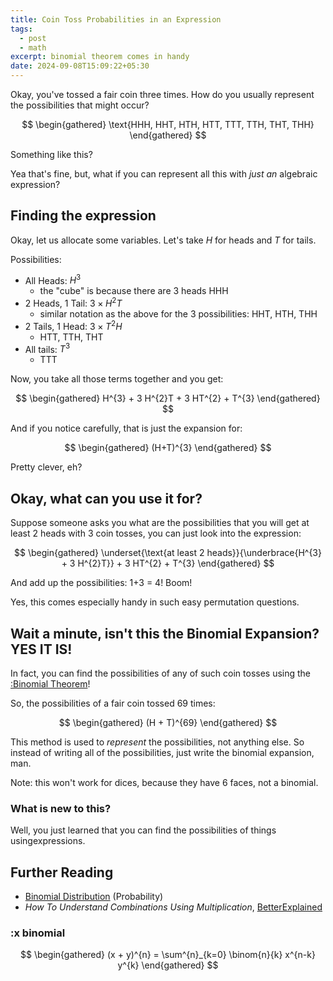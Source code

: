 ```yaml
---
title: Coin Toss Probabilities in an Expression 
tags:
  - post
  - math
excerpt: binomial theorem comes in handy
date: 2024-09-08T15:09:22+05:30
---
```

Okay, you've tossed a fair coin three times. 
How do you usually represent the possibilities that might occur?

$$
\begin{gathered}
\text{HHH, HHT, HTH, HTT, TTT, TTH, THT, THH}
\end{gathered}
$$

Something like this?

Yea that's fine, but, what if you can represent all this with *just an* algebraic expression?

## Finding the expression
Okay, let us allocate some variables.
Let's take $H$ for heads and $T$ for tails. 

Possibilities:
- All Heads: $H^{3}$ 
	- the "cube" is because there are 3 heads $\text{HHH}$
- 2 Heads, 1 Tail: $3 \times H^{2}T$
	- similar notation as the above for the 3 possibilities: $\text{HHT, HTH, THH}$
- 2 Tails, 1 Head: $3 \times T^{2}H$
	- $\text{HTT, TTH, THT}$
- All tails: $T^{3}$
	- $\text{TTT}$

Now, you take all those terms together and you get:

$$
\begin{gathered}
H^{3} + 3 H^{2}T + 3 HT^{2} + T^{3}
\end{gathered}
$$

And if you notice carefully, that is just the expansion for:

$$
\begin{gathered}
(H+T)^{3}
\end{gathered}
$$

Pretty clever, eh?

## Okay, what can you use it for? 

Suppose someone asks you what are the possibilities that you will get at least 2 heads with 3 coin tosses, you can just look into the expression:

$$
\begin{gathered}
\underset{\text{at least 2 heads}}{\underbrace{H^{3} + 3 H^{2}T}}   + 3 HT^{2} + T^{3}
\end{gathered}
$$

And add up the possibilities: 1+3 = 4! Boom!

Yes, this comes especially handy in such easy permutation questions.

## Wait a minute, isn't this the Binomial Expansion? YES IT IS!

In fact, you can find the possibilities of any of such coin tosses using the [:Binomial Theorem](#:xbinomial)!

So, the possibilities of a fair coin tossed 69 times:

$$
\begin{gathered}
(H + T)^{69}
\end{gathered}
$$

This method is used to *represent* the possibilities, not anything else.
So instead of writing all of the possibilities, just write the binomial expansion, man.

Note: this won't work for dices, because they have 6 faces, not a binomial.

### What is new to this?
Well, you just learned that you can find the possibilities of things usingexpressions. 

## Further Reading
- [Binomial Distribution](https://en.wikipedia.org/wiki/Binomial_distribution) (Probability)
- *How To Understand Combinations Using Multiplication*, [BetterExplained](https://betterexplained.com/articles/how-to-understand-combinations-using-multiplication/)
### :x binomial

$$
\begin{gathered}
(x + y)^{n} = \sum^{n}_{k=0} \binom{n}{k} x^{n-k} y^{k}
\end{gathered}
$$
